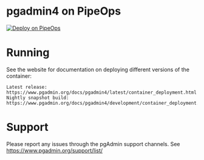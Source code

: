 # pgadmin4 on PipeOps


[![Deploy on PipeOps](https://pub-a1fbf367a4cd458487cfa3f29154ac93.r2.dev/Default.png)](#)


# Running

See the website for documentation on deploying different versions of the container:

    Latest release: https://www.pgadmin.org/docs/pgadmin4/latest/container_deployment.html
    Nightly snapshot build: https://www.pgadmin.org/docs/pgadmin4/development/container_deployment.html



# Support

Please report any issues through the pgAdmin support channels. See https://www.pgadmin.org/support/list/
